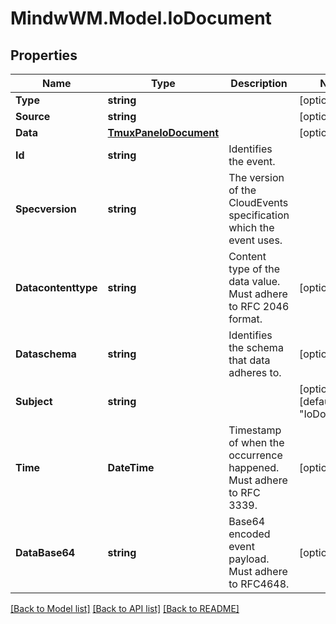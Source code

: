 # MindwWM.Model.IoDocument

## Properties

Name | Type | Description | Notes
------------ | ------------- | ------------- | -------------
**Type** | **string** |  | [optional] 
**Source** | **string** |  | [optional] 
**Data** | [**TmuxPaneIoDocument**](TmuxPaneIoDocument.md) |  | [optional] 
**Id** | **string** | Identifies the event. | 
**Specversion** | **string** | The version of the CloudEvents specification which the event uses. | 
**Datacontenttype** | **string** | Content type of the data value. Must adhere to RFC 2046 format. | [optional] 
**Dataschema** | **string** | Identifies the schema that data adheres to. | [optional] 
**Subject** | **string** |  | [optional] [default to "IoDocument"]
**Time** | **DateTime** | Timestamp of when the occurrence happened. Must adhere to RFC 3339. | [optional] 
**DataBase64** | **string** | Base64 encoded event payload. Must adhere to RFC4648. | [optional] 

[[Back to Model list]](../README.md#documentation-for-models) [[Back to API list]](../README.md#documentation-for-api-endpoints) [[Back to README]](../README.md)


